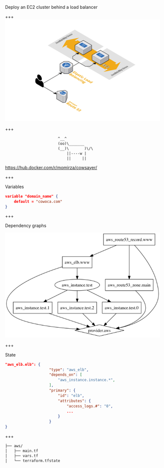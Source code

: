 
Deploy an EC2 cluster behind a load balancer

+++
![infra](assets/images/demo-infra.png)

+++

```
                        ^__^
                        (oo)\_______
                        (__)\       )\/\
                            ||----w |
                            ||     ||

```

https://hub.docker.com/r/momirza/cowsayer/

+++

Variables

```json
variable "domain_name" {
    default = "cowoca.com"
}
```

+++

Dependency graphs

![dependency-graph](assets/images/dependency-graph.png)

+++

State

```json
"aws_elb.elb": {
                    "type": "aws_elb",
                    "depends_on": [
                        "aws_instance.instance.*",
                    ],
                    "primary": {
                        "id": "elb",
                        "attributes": {
                            "access_logs.#": "0",
                            ...
                        }
                    }
}
```

+++

```ascii
├── aws/
│   ├── main.tf
│   ├── vars.tf
│   └── terraform.tfstate
```